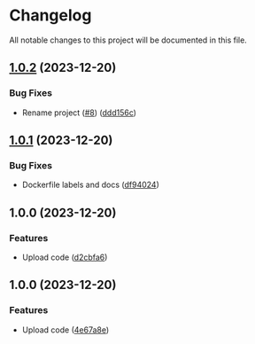 # Changelog

All notable changes to this project will be documented in this file.

## [1.0.2](https://github.com/atorrescogollo/aws-local-serverless-proxy/compare/v1.0.1...v1.0.2) (2023-12-20)


### Bug Fixes

* Rename project ([#8](https://github.com/atorrescogollo/aws-local-serverless-proxy/issues/8)) ([ddd156c](https://github.com/atorrescogollo/aws-local-serverless-proxy/commit/ddd156c845819584986e5dc8597bbd01d945131c))

## [1.0.1](https://github.com/atorrescogollo/aws-lambda-serverless-proxy/compare/v1.0.0...v1.0.1) (2023-12-20)


### Bug Fixes

* Dockerfile labels and docs ([df94024](https://github.com/atorrescogollo/aws-lambda-serverless-proxy/commit/df940240dd2a0836ff5364ac96fe33c95439d347))

## 1.0.0 (2023-12-20)


### Features

* Upload code ([d2cbfa6](https://github.com/atorrescogollo/aws-local-serverless-proxy/commit/d2cbfa6c10bff54f34278007ac4c71b3f26a0cbf))

## 1.0.0 (2023-12-20)


### Features

* Upload code ([4e67a8e](https://github.com/atorrescogollo/aws-local-serverless-proxy/commit/4e67a8e7236774deea7e27ebca388cc077dd7869))
